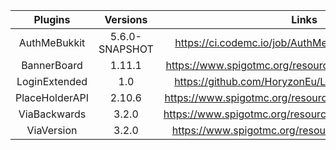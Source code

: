 |            Plugins             |        Versions       |                                                Links                                               |
| :----------------------------: | :-------------------: | :------------------------------------------------------------------------------------------------: |
|          AuthMeBukkit          |     5.6.0-SNAPSHOT    | https://ci.codemc.io/job/AuthMe/job/AuthMeReloaded/ |
|          BannerBoard           |         1.11.1        | https://www.spigotmc.org/resources/bannerboard.20435/ |
|         LoginExtended          |          1.0          | https://github.com/HoryzonEu/LoginExtended/releases |
|         PlaceHolderAPI         |         2.10.6        | https://www.spigotmc.org/resources/placeholderapi.6245/ |
|          ViaBackwards          |          3.2.0        | https://www.spigotmc.org/resources/viabackwards.27448/ |
|           ViaVersion           |          3.2.0        | https://www.spigotmc.org/resources/viaversion.19254/ |